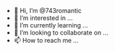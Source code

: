 - 👋 Hi, I’m @743romantic
- 👀 I’m interested in ...
- 🌱 I’m currently learning ...
- 💞️ I’m looking to collaborate on ...
- 📫 How to reach me ...

<!---
743romantic/743romantic is a ✨ special ✨ repository because its `README.md` (this file) appears on your GitHub profile.
You can click the Preview link to take a look at your changes.
--->
